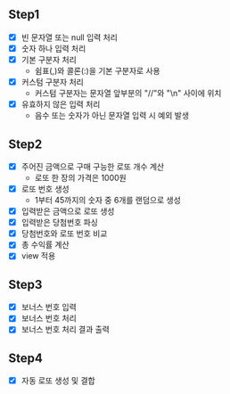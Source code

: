 ## Step1
- [x] 빈 문자열 또는 null 입력 처리
- [x] 숫자 하나 입력 처리
- [x] 기본 구분자 처리
  - 쉼표(,)와 콜론(:)을 기본 구분자로 사용
- [x] 커스텀 구분자 처리
  - 커스텀 구분자는 문자열 앞부분의 "//"와 "\n" 사이에 위치
- [x] 유효하지 않은 입력 처리
  - 음수 또는 숫자가 아닌 문자열 입력 시 예외 발생

## Step2
- [x] 주어진 금액으로 구매 구능한 로또 개수 계산
  - 로또 한 장의 가격은 1000원
- [x] 로또 번호 생성
  - 1부터 45까지의 숫자 중 6개를 랜덤으로 생성
- [x] 입력받은 금액으로 로또 생성
- [x] 입력받은 당첨번호 파싱
- [x] 당첨번호와 로또 번호 비교
- [x] 총 수익률 계산
- [x] view 적용

## Step3
- [x] 보너스 번호 입력
- [x] 보너스 번호 처리
- [x] 보너스 번호 처리 결과 출력

## Step4
- [x] 자동 로또 생성 및 결합
